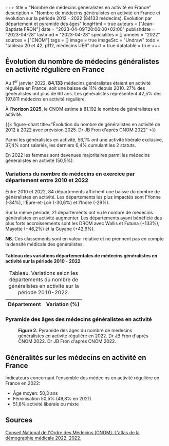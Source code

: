 +++
title = "Nombre de médecins généralistes en activité en France"
description = "Nombre de médecins généralistes en activité en France et évolution sur la période 2012 - 2022 (84133 médecins). Evolution par département et pyramide des âges"
longHtml = true
auteurs = ["Jean-Baptiste FRON"]
date = "2023-04-09T20:06:00+02:00"
publishdate = "2023-04-28"
lastmod = "2023-04-28"
specialites = []
annees = "2022"
sources = ["CNOM"]
tags = []
image = true
imageSrc = "Undraw"
todo = "tableau 20 et 42, p112, médecins UE6"
chart = true
datatable = true
+++

## Évolution du nombre de médecins généralistes en activité régulière en France

Au 1<sup>er</sup> janvier 2022, **84.133** médecins généralistes étaient en activité régulière en France, soit une baisse de 11% depuis 2010. 27% des généralistes ont plus de 60 ans. Les généralistes représentent 42,5% des 197.811 médecins en activité régulière.

À l'**horizon 2025**, le CNOM estime à 81.192 le nombre de généralistes en activité.

{{< figure-chart title="Évolution du nombre de généralistes en activité de 2012 à 2022 avec prévision 2025. Dr JB Fron d'après CNOM 2022" >}}

Parmi les généralistes en activité, 56,1% ont une activité libérale exclusive, 37,4% sont salariés, les derniers 6,4% cumulant les 2 statuts.

En 2022 les femmes sont devenues majoritaires parmi les médecins généralistes en activité (50,5%).

### Variations du nombre de médecins en exercice par département entre 2010 et 2022

Entre 2010 et 2022, 84 départements affichent une baisse du nombre de généralistes en activité. Les départements les plus impactés sont l'Yonne (-34%), l'Eure-et-Loir (-30,6%) et l'Indre (-29%).

Sur la même période, 21 départements ont vu le nombre de médecins généralistes en activité augmenter. Les départements ayant bénéficié des plus forts accroissements sont les DROM avec Wallis et Futuna (+133%), Mayotte (+46,2%) et la Guyane (+42,6%).

**NB.** Ces classements sont en valeur relative et ne prennent pas en compte la densité médicale des généralistes.

#### Tableau des variations départementales de médecins généralistes en activité sur la période 2010 - 2022

<script type="application/ld+json">{"@context": "https://schema.org","@type": "Table","about": "Variations selon les départements du nombre de généralistes en activité sur la période 2010-2022"}</script>
<table id="department-variations" class="table table-sm">
<caption><span class="font-weight-bold">Tableau.</span> Variations selon les départements du nombre de généralistes en activité sur la période 2010-2022.</caption>
<thead>
  <tr>
    <th scope="col">Département</th>
    <th scope="col">Variation (%)</th>
  </tr>
</thead>
</table>

### Pyramide des âges des médecins généralistes en activité

<figure class="figure-chart">
  <div id="chart2"></div>
  <figcaption><b>Figure 2.</b> Pyramide des âges du nombre de médecins généralistes en activité régulière en 2022. Dr JB Fron d'après CNOM 2022. Dr JB Fron d'après CNOM 2022.</figcaption>
</figure>

## Généralités sur les médecins en activité en France

Indicateurs concernant l'ensemble des médecins en activité régulière en France en 2022:

- Âge moyen: 50,3 ans
- Féminisation 50,5% (49,8% en 2021)
- 51,8% activité libérale ou mixte

## Sources

[Conseil National de l'Ordre des Médecins (CNOM). L'atlas de la démographie médicale 2022. 2022.](https://www.conseil-national.medecin.fr/lordre-medecins/conseil-national-lordre/demographie-medicale)

<!-- Data -->
<script>
const chartOptions = {
  series: [{
    name: 'Généralistes',
    data: [92478, 84133, 81192]
  }],
  forecastDataPoints: {
    count: 1,
    fillOpacity: 0.5
  },
  chart: { height: 256},
  plotOptions: { bar: { dataLabels: { position: 'top' }}},
  dataLabels: {
    enabled: true,
    offsetY: -30
  },
  title: { text: 'Nombre de généralistes en activité' },
  xaxis: {
    categories: [2012, 2022, 2025]
  },
  yaxis: { min: 0 }
}
</script>
<script>
const chartOptions2 = {
  series: [{
    name: 'Hommes',
    data: [-2, -13, -43, -161, -726, -3834, -9744, -6412, -4322, -3513, -3263, -3847, -3727, -359]
  },
  {
    name: 'Femmes',
    data: [0, 4, 7, 41, 258, 1510, 6416, 6420, 5122, 4674, 4603, 7430, 6926, 755]
  }],
  chart: { stacked: true },
  colors: ['#4150f5', '#ff0094'],
  dataLabels: {
    enabled: true,
    formatter: function (val) { return Math.abs(val) }
    },
  title: { text: 'Pyramide des âges des médecins généralistes en 2022' },
  xaxis: {
    categories: ['90-94', '85-89', '80-84', '75-79', '70-74', '65-69', '60-64', '55-59', '50-54', '45-49', '40-44', '35-39', '30-34', '25-29'],
    overwriteCategories: ['90-94', '85-89', '80-84', '75-79', '70-74', '65-69', '60-64', '55-59', '50-54', '45-49', '40-44', '35-39', '30-34', '25-29'],
  },
  yaxis: {
    forceNiceScale: false,
    min: -10000,
    max: 10000,
    title: { text: 'Âge' }
  },
  plotOptions: {
    bar: {
      horizontal: true
    }
  },
  tooltip: {
    shared: true,
    // TODO: xaxis formatter: https://apexcharts.com/javascript-chart-demos/bar-charts/custom-datalabels/
    y: {
      formatter: function (val) { return Math.abs(val) }
    }
  },
}
</script>
<script>
  // CNOM 2022 Tableau 16
const dataSource = [{{< data/generalists-department >}}]
window.addEventListener('load', () => {
  $(function () {
    $('#department-variations').DataTable({
      data: dataSource,
      dom: '<"top"f><rt<"bottom"Blip>>',
      // paging: true,
      pageLength: 25
    })
    .on('page.dt', () => {
      $('[data-toggle="tooltip"]').tooltip({placement: 'bottom'})
    })
  })
})
</script>
